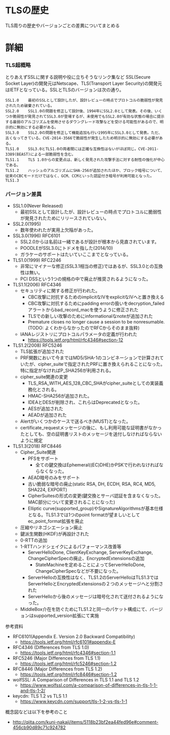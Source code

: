 # TLSの歴史
TLS周りの歴史やバージョンごとの差異についてまとめる

# 詳細
### TLS超概略

とりあえずSSLに関する説明や役に立ちそうなリンク集など
SSL(Secure Socket Layer)の開発元はNetscape、TLS(Transport Layer Security)の開発元はIETFとなっている。SSLとTLSのバージョンは次の通り。
```
SSL1.0    最初のSSLとして設計したが、設計レビューの時点でプロトコルの脆弱性が発見されたため破棄されている。
SSL2.0    SSL1.0の問題を修正して設計後、1994年にSSL2.0として発表。その後、いくつか脆弱性が発見されてSSL3.0が登場するが、未使用でもSSL2.0が有効な状態の場合に提示する最弱のアルゴリズムを使用させるダウングレード攻撃などを受ける可能性があるので、明示的に無効にする必要がある。
SSL3.0    SSL2.0の問題を修正して機能追加も行い1995年にSSL3.0として発表。ただ、古くなってきている。CVE-2014-3566で脆弱性が発生したため明示的に無効にする必要がある。
TLS1.0    SSL3.0とTLS1.0の両者間には正確な互換性はないがほぼ同じ。CVE-2011-3389(BEAST)による一部脆弱性を含む。
TLS1.1    TLS 1.0からの変更点は、新しく発見された攻撃手法に対する耐性の強化が中心である。
TLS1.2    ハッシュのアルゴリズムにSHA-256が追加されたほか、ブロック暗号について、従来のCBCモードだけではなく、GCM、CCMといった認証付き暗号が利用可能となった。
TLS1.3    
```

### バージョン差異
- SSL1.0(Never Released)
  - 最初SSLとして設計したが、設計レビューの時点でプロトコルに脆弱性が発見されたためにリリースされていない。
- SSL2.0(1995)
  - 数年使われたが実用上欠陥があった。
- SSL3.0(1996) RFC6101
  - SSL2.0からは名前は一緒であるが設計が根本から見直されています。
  - POODLEがSSL3.0にトドメを指した(2014/10)
  - ガラケーのサポートはたいていここまでとなっている。
- TLS1.0(1999) RFC2246
  - 非常にマイナーな修正(SSL3.1相当の修正)ではあるが、SSL3.0との互換性は無い。
  - PCI DSSという1つの規格の中で廃止が推奨されるようになった。
- TLS1.1(2006) RFC4346
  - セキュリティに関する修正が行われた。
    - CBC攻撃に対抗するためのimplicitなIVをexplicitなIVへと置き換える
    - CBC攻撃に対抗するためにpadding errorの扱いをdecryption_failedアラートからbad_record_macを使うように修正された
    - TLSでの新しい攻撃のためにinformationalなnoteが追加された
    - Premature closes no longer cause a session to be nonresumable. (TODO: よくわからなかったのでRFCからそのまま抜粋)
  - IANAレジストリにプロトコルパラメータの定義が行われた
    - https://tools.ietf.org/html/rfc4346#section-12
- TLS1.2(2008) RFC5246
  - TLS拡張が追加された
  - PRF関数において今まではMD5/SHA-1のコンビネーションで計算されていたが、cipher_suiteで指定されたPRFに置き換えられることになった。特に指定がなければP_SHA256が利用される。
  - cipher_suite関連の変更
    - TLS_RSA_WITH_AES_128_CBC_SHAがcipher_suiteとしての実装義務化とされる。
    - HMAC-SHA256が追加された。
    - IDEAとDESが削除され、これらはDeprecatedとなった。
    - AESが追加された
    - AEADが追加された
  - Alertがいくつかのケースで送るべき(MUST)となった。
  - certificate_requestメッセージの後に、もし利用可能な証明書がなかったとしても、空の証明書リストのメッセージを送付しなければならないように規定
- TLS1.3(2018) RFC8446
  - Cipher_Suite関連
    - PFSをサポート
      - 全ての鍵交換はEphemeral((EC)DHE)かPSKで行われなければならなくなった。
    - AEAD暗号のみをサポート
    - 古い脆弱な暗号の廃止(static RSA, DH, ECDH, RSA, RC4, MD5, SHA224, EXPORT)
    - CipherSuitesの形式の変更(鍵交換とサーバ認証を含まなくなった。MAC部分について変更されることになった)
    - Elliptic curve(supported_group)やSignatureAlgorithmsが基本仕様となる。TLS1.3では1つのpoint formatが望ましいとしてec_point_format拡張を廃止
  - 圧縮やリネゴシエーション廃止
  - 鍵派生関数(HKDF)が再設計された
  - 0-RTTの追加
  - 1-RTTハンドシェイクによるパフォーマンス改善等
    - ServerHelloDone, ClientKeyExchange, ServerKeyExchange, ChangeCipherSpecの廃止、EncryptedExtensionsの追加
      - StateMachineを定めることによってServerHelloDone, ChangeCipherSpecなどが不要になった。
    - ServerHelloの互換性はなく、TLS1.2のServerHelloはTLS1.3ではServerHelloとEncryptedExtensionsの２つのメッセージへと分割された
    - ServerHelloから後のメッセージは暗号化されて送付されるようになった。
  - MiddleBox介在を防ぐためにTLS1.2と同一のパケット構成にて、バージョンはsupported_version拡張にて実施

参考資料
- RFC6101(Appendix E.  Version 2.0 Backward Compatibility)
  - https://tools.ietf.org/html/rfc6101#appendix-E
- RFC4346 (Differences from TLS 1.0)
  - https://tools.ietf.org/html/rfc4346#section-1.1
- RFC5246 (Major Differences from TLS 1.1)
  - https://tools.ietf.org/html/rfc5246#section-1.2
- RFC8446 (Major Differences from TLS 1.2)
  - https://tools.ietf.org/html/rfc8446#section-1.2
- wolfSSL: A Comparison of Differences in TLS 1.1 and TLS 1.2
  - https://www.wolfssl.com/a-comparison-of-differences-in-tls-1-1-and-tls-1-2/
- keycdn: TLS 1.2 vs TLS 1.1
  - https://www.keycdn.com/support/tls-1-2-vs-tls-1-1

概念図などは以下を参考のこと
- http://qiita.com/kuni-nakaji/items/5118b23bf2ea44fed96e#comment-456cb90d89c71c924782

